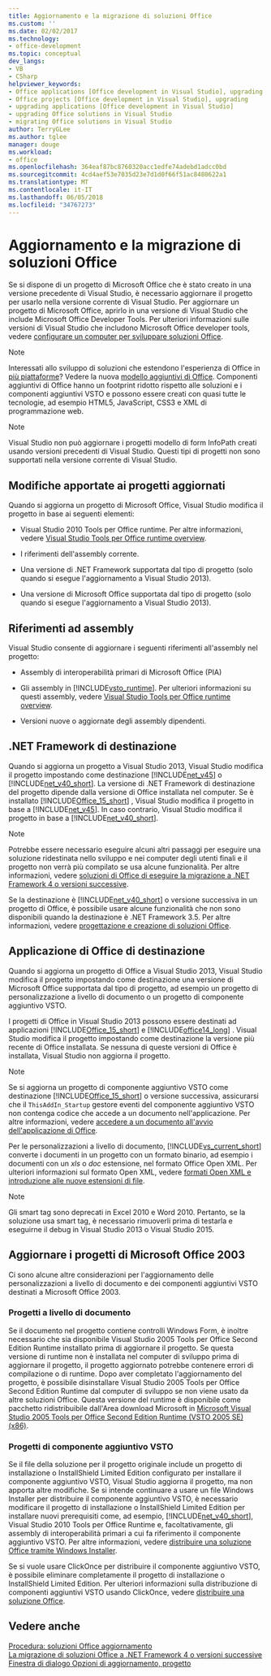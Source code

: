 ```yaml
---
title: Aggiornamento e la migrazione di soluzioni Office
ms.custom: ''
ms.date: 02/02/2017
ms.technology:
- office-development
ms.topic: conceptual
dev_langs:
- VB
- CSharp
helpviewer_keywords:
- Office applications [Office development in Visual Studio], upgrading
- Office projects [Office development in Visual Studio], upgrading
- upgrading applications [Office development in Visual Studio]
- upgrading Office solutions in Visual Studio
- migrating Office solutions in Visual Studio
author: TerryGLee
ms.author: tglee
manager: douge
ms.workload:
- office
ms.openlocfilehash: 364eaf87bc8760320acc1edfe74adebd1adcc0bd
ms.sourcegitcommit: 4cd4aef53e7035d23e7d1d0f66f51ac8480622a1
ms.translationtype: MT
ms.contentlocale: it-IT
ms.lasthandoff: 06/05/2018
ms.locfileid: "34767273"
---
```

# <a name="upgrade-and-migrate-office-solutions"></a>Aggiornamento e la migrazione di soluzioni Office
  Se si dispone di un progetto di Microsoft Office che è stato creato in una versione precedente di Visual Studio, è necessario aggiornare il progetto per usarlo nella versione corrente di Visual Studio. Per aggiornare un progetto di Microsoft Office, aprirlo in una versione di Visual Studio che include Microsoft Office Developer Tools. Per ulteriori informazioni sulle versioni di Visual Studio che includono Microsoft Office developer tools, vedere [configurare un computer per sviluppare soluzioni Office](../vsto/configuring-a-computer-to-develop-office-solutions.md).  
  
> [!NOTE]  
>  Interessati allo sviluppo di soluzioni che estendono l'esperienza di Office in [più piattaforme](https://dev.office.com/add-in-availability)? Vedere la nuova [modello aggiuntivi di Office](https://dev.office.com/docs/add-ins/overview/office-add-ins). Componenti aggiuntivi di Office hanno un footprint ridotto rispetto alle soluzioni e i componenti aggiuntivi VSTO e possono essere creati con quasi tutte le tecnologie, ad esempio HTML5, JavaScript, CSS3 e XML di programmazione web.  
  
> [!NOTE]  
>  Visual Studio non può aggiornare i progetti modello di form InfoPath creati usando versioni precedenti di Visual Studio. Questi tipi di progetti non sono supportati nella versione corrente di Visual Studio.  
  
## <a name="changes-to-upgraded-projects"></a>Modifiche apportate ai progetti aggiornati  
 Quando si aggiorna un progetto di Microsoft Office, Visual Studio modifica il progetto in base ai seguenti elementi:  
  
-   Visual Studio 2010 Tools per Office runtime. Per altre informazioni, vedere [Visual Studio Tools per Office runtime overview](../vsto/visual-studio-tools-for-office-runtime-overview.md).  
  
-   I riferimenti dell'assembly corrente.  
  
-   Una versione di .NET Framework supportata dal tipo di progetto (solo quando si esegue l'aggiornamento a Visual Studio 2013).  
  
-   Una versione di Microsoft Office supportata dal tipo di progetto (solo quando si esegue l'aggiornamento a Visual Studio 2013).  
  
## <a name="assembly-references"></a>Riferimenti ad assembly  
 Visual Studio consente di aggiornare i seguenti riferimenti all'assembly nel progetto:  
  
-   Assembly di interoperabilità primari di Microsoft Office (PIA)  
  
-   Gli assembly in [!INCLUDE[vsto_runtime](../vsto/includes/vsto-runtime-md.md)]. Per ulteriori informazioni su questi assembly, vedere [Visual Studio Tools per Office runtime overview](../vsto/visual-studio-tools-for-office-runtime-overview.md).  
  
-   Versioni nuove o aggiornate degli assembly dipendenti.  
  
## <a name="targeted-net-framework"></a>.NET Framework di destinazione  
 Quando si aggiorna un progetto a Visual Studio 2013, Visual Studio modifica il progetto impostando come destinazione [!INCLUDE[net_v45](../vsto/includes/net-v45-md.md)] o [!INCLUDE[net_v40_short](../sharepoint/includes/net-v40-short-md.md)]. La versione di .NET Framework di destinazione del progetto dipende dalla versione di Office installata nel computer. Se è installato [!INCLUDE[Office_15_short](../vsto/includes/office-15-short-md.md)] , Visual Studio modifica il progetto in base a [!INCLUDE[net_v45](../vsto/includes/net-v45-md.md)]. In caso contrario, Visual Studio modifica il progetto in base a [!INCLUDE[net_v40_short](../sharepoint/includes/net-v40-short-md.md)].  
  
> [!NOTE]  
>  Potrebbe essere necessario eseguire alcuni altri passaggi per eseguire una soluzione ridestinata nello sviluppo e nei computer degli utenti finali e il progetto non verrà più compilato se usa alcune funzionalità. Per altre informazioni, vedere [soluzioni di Office di eseguire la migrazione a .NET Framework 4 o versioni successive](../vsto/migrating-office-solutions-to-the-dotnet-framework-4-or-later.md).  
  
 Se la destinazione è [!INCLUDE[net_v40_short](../sharepoint/includes/net-v40-short-md.md)] o versione successiva in un progetto di Office, è possibile usare alcune funzionalità che non sono disponibili quando la destinazione è .NET Framework 3.5. Per altre informazioni, vedere [progettazione e creazione di soluzioni Office](../vsto/designing-and-creating-office-solutions.md).  
  
## <a name="targeted-office-application"></a>Applicazione di Office di destinazione  
 Quando si aggiorna un progetto di Office a Visual Studio 2013, Visual Studio modifica il progetto impostando come destinazione una versione di Microsoft Office supportata dal tipo di progetto, ad esempio un progetto di personalizzazione a livello di documento o un progetto di componente aggiuntivo VSTO.  
  
 I progetti di Office in Visual Studio 2013 possono essere destinati ad applicazioni [!INCLUDE[Office_15_short](../vsto/includes/office-15-short-md.md)] e [!INCLUDE[office14_long](../vsto/includes/office14-long-md.md)] . Visual Studio modifica il progetto impostando come destinazione la versione più recente di Office installata. Se nessuna di queste versioni di Office è installata, Visual Studio non aggiorna il progetto.  
  
> [!NOTE]  
>  Se si aggiorna un progetto di componente aggiuntivo VSTO come destinazione [!INCLUDE[Office_15_short](../vsto/includes/office-15-short-md.md)] o versione successiva, assicurarsi che il `ThisAddIn_Startup` gestore eventi del componente aggiuntivo VSTO non contenga codice che accede a un documento nell'applicazione. Per altre informazioni, vedere [accedere a un documento all'avvio dell'applicazione di Office](../vsto/programming-vsto-add-ins.md#AccessingDocuments).  
  
 Per le personalizzazioni a livello di documento, [!INCLUDE[vs_current_short](../sharepoint/includes/vs-current-short-md.md)] converte i documenti in un progetto con un formato binario, ad esempio i documenti con un *xls* o *doc* estensione, nel formato Office Open XML. Per ulteriori informazioni sul formato Open XML, vedere [formati Open XML e introduzione alle nuove estensioni di file](https://support.office.com/en-nz/article/Introduction-to-new-file-name-extensions-eca81dcb-5626-4e5b-8362-524d13ae4ec1).  
  
> [!NOTE]  
>  Gli smart tag sono deprecati in Excel 2010 e Word 2010. Pertanto, se la soluzione usa smart tag, è necessario rimuoverli prima di testarla e eseguirne il debug in Visual Studio 2013 o Visual Studio 2015.  
  
## <a name="upgrade-microsoft-office-2003-projects"></a>Aggiornare i progetti di Microsoft Office 2003  
 Ci sono alcune altre considerazioni per l'aggiornamento delle personalizzazioni a livello di documento e dei componenti aggiuntivi VSTO destinati a Microsoft Office 2003.  
  
### <a name="document-level-projects"></a>Progetti a livello di documento  
 Se il documento nel progetto contiene controlli Windows Form, è inoltre necessario che sia disponibile Visual Studio 2005 Tools per Office Second Edition Runtime installato prima di aggiornare il progetto. Se questa versione di runtime non è installata nel computer di sviluppo prima di aggiornare il progetto, il progetto aggiornato potrebbe contenere errori di compilazione o di runtime. Dopo aver completato l'aggiornamento del progetto, è possibile disinstallare Visual Studio 2005 Tools per Office Second Edition Runtime dal computer di sviluppo se non viene usato da altre soluzioni Office. Questa versione del runtime è disponibile come pacchetto ridistribuibile dall'Area download Microsoft in [Microsoft Visual Studio 2005 Tools per Office Second Edition Runtime (VSTO 2005 SE) (x86)](http://go.microsoft.com/fwlink/?linkid=49612).  
  
### <a name="vsto-add-in-projects"></a>Progetti di componente aggiuntivo VSTO  
 Se il file della soluzione per il progetto originale include un progetto di installazione o InstallShield Limited Edition configurato per installare il componente aggiuntivo VSTO, Visual Studio aggiorna il progetto, ma non apporta altre modifiche. Se si intende continuare a usare un file Windows Installer per distribuire il componente aggiuntivo VSTO, è necessario modificare il progetto di installazione o InstallShield Limited Edition per installare nuovi prerequisiti come, ad esempio, [!INCLUDE[net_v40_short](../sharepoint/includes/net-v40-short-md.md)], Visual Studio 2010 Tools per Office Runtime e, facoltativamente, gli assembly di interoperabilità primari a cui fa riferimento il componente aggiuntivo VSTO. Per altre informazioni, vedere [distribuire una soluzione Office tramite Windows Installer](../vsto/deploying-an-office-solution-by-using-windows-installer.md).  
  
 Se si vuole usare ClickOnce per distribuire il componente aggiuntivo VSTO, è possibile eliminare completamente il progetto di installazione o InstallShield Limited Edition. Per ulteriori informazioni sulla distribuzione di componenti aggiuntivi VSTO usando ClickOnce, vedere [distribuire una soluzione Office](../vsto/deploying-an-office-solution.md).  
  
## <a name="see-also"></a>Vedere anche  
 [Procedura: soluzioni Office aggiornamento](http://msdn.microsoft.com/en-us/a269e539-b717-4680-a568-2152b070347e)   
 [La migrazione di soluzioni Office a .NET Framework 4 o versioni successive](../vsto/migrating-office-solutions-to-the-dotnet-framework-4-or-later.md)   
 [Finestra di dialogo Opzioni di aggiornamento, progetto](../vsto/project-upgrade-options-dialog-box.md)  
  
  